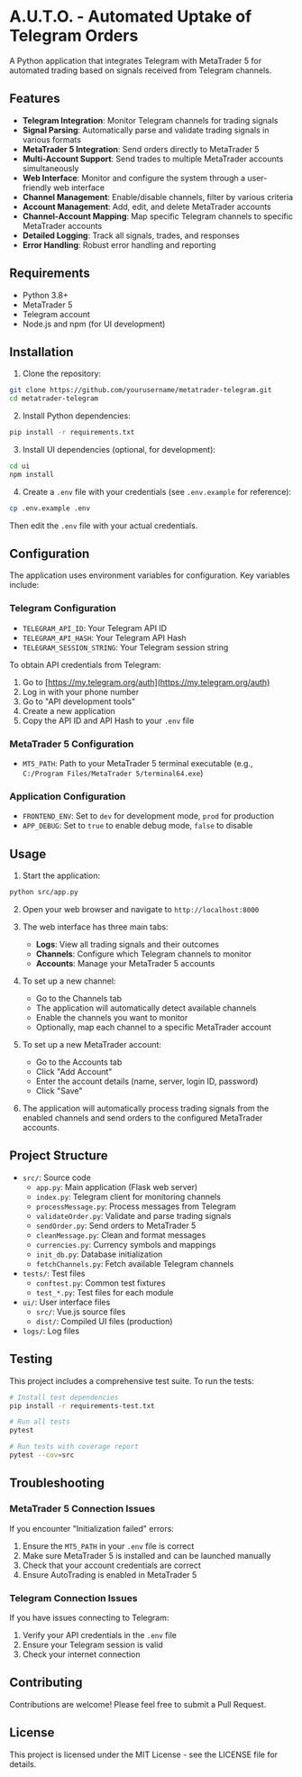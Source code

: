 # A.U.T.O. - Automated Uptake of Telegram Orders

A Python application that integrates Telegram with MetaTrader 5 for automated trading based on signals received from Telegram channels.

## Features

- **Telegram Integration**: Monitor Telegram channels for trading signals
- **Signal Parsing**: Automatically parse and validate trading signals in various formats
- **MetaTrader 5 Integration**: Send orders directly to MetaTrader 5
- **Multi-Account Support**: Send trades to multiple MetaTrader accounts simultaneously
- **Web Interface**: Monitor and configure the system through a user-friendly web interface
- **Channel Management**: Enable/disable channels, filter by various criteria
- **Account Management**: Add, edit, and delete MetaTrader accounts
- **Channel-Account Mapping**: Map specific Telegram channels to specific MetaTrader accounts
- **Detailed Logging**: Track all signals, trades, and responses
- **Error Handling**: Robust error handling and reporting

## Requirements

- Python 3.8+
- MetaTrader 5
- Telegram account
- Node.js and npm (for UI development)

## Installation

1. Clone the repository:

```bash
git clone https://github.com/yourusername/metatrader-telegram.git
cd metatrader-telegram
```

2. Install Python dependencies:

```bash
pip install -r requirements.txt
```

3. Install UI dependencies (optional, for development):

```bash
cd ui
npm install
```

4. Create a `.env` file with your credentials (see `.env.example` for reference):

```bash
cp .env.example .env
```

Then edit the `.env` file with your actual credentials.

## Configuration

The application uses environment variables for configuration. Key variables include:

### Telegram Configuration

- `TELEGRAM_API_ID`: Your Telegram API ID
- `TELEGRAM_API_HASH`: Your Telegram API Hash
- `TELEGRAM_SESSION_STRING`: Your Telegram session string

To obtain API credentials from Telegram:

1. Go to [https://my.telegram.org/auth](https://my.telegram.org/auth)
2. Log in with your phone number
3. Go to "API development tools"
4. Create a new application
5. Copy the API ID and API Hash to your `.env` file

### MetaTrader 5 Configuration

- `MT5_PATH`: Path to your MetaTrader 5 terminal executable (e.g., `C:/Program Files/MetaTrader 5/terminal64.exe`)

### Application Configuration

- `FRONTEND_ENV`: Set to `dev` for development mode, `prod` for production
- `APP_DEBUG`: Set to `true` to enable debug mode, `false` to disable

## Usage

1. Start the application:

```bash
python src/app.py
```

2. Open your web browser and navigate to `http://localhost:8000`

3. The web interface has three main tabs:
   - **Logs**: View all trading signals and their outcomes
   - **Channels**: Configure which Telegram channels to monitor
   - **Accounts**: Manage your MetaTrader 5 accounts

4. To set up a new channel:
   - Go to the Channels tab
   - The application will automatically detect available channels
   - Enable the channels you want to monitor
   - Optionally, map each channel to a specific MetaTrader account

5. To set up a new MetaTrader account:
   - Go to the Accounts tab
   - Click "Add Account"
   - Enter the account details (name, server, login ID, password)
   - Click "Save"

6. The application will automatically process trading signals from the enabled channels and send orders to the configured MetaTrader accounts.

## Project Structure

- `src/`: Source code
  - `app.py`: Main application (Flask web server)
  - `index.py`: Telegram client for monitoring channels
  - `processMessage.py`: Process messages from Telegram
  - `validateOrder.py`: Validate and parse trading signals
  - `sendOrder.py`: Send orders to MetaTrader 5
  - `cleanMessage.py`: Clean and format messages
  - `currencies.py`: Currency symbols and mappings
  - `init_db.py`: Database initialization
  - `fetchChannels.py`: Fetch available Telegram channels
- `tests/`: Test files
  - `conftest.py`: Common test fixtures
  - `test_*.py`: Test files for each module
- `ui/`: User interface files
  - `src/`: Vue.js source files
  - `dist/`: Compiled UI files (production)
- `logs/`: Log files

## Testing

This project includes a comprehensive test suite. To run the tests:

```bash
# Install test dependencies
pip install -r requirements-test.txt

# Run all tests
pytest

# Run tests with coverage report
pytest --cov=src
```

## Troubleshooting

### MetaTrader 5 Connection Issues

If you encounter "Initialization failed" errors:

1. Ensure the `MT5_PATH` in your `.env` file is correct
2. Make sure MetaTrader 5 is installed and can be launched manually
3. Check that your account credentials are correct
4. Ensure AutoTrading is enabled in MetaTrader 5

### Telegram Connection Issues

If you have issues connecting to Telegram:

1. Verify your API credentials in the `.env` file
2. Ensure your Telegram session is valid
3. Check your internet connection

## Contributing

Contributions are welcome! Please feel free to submit a Pull Request.

## License

This project is licensed under the MIT License - see the LICENSE file for details.
